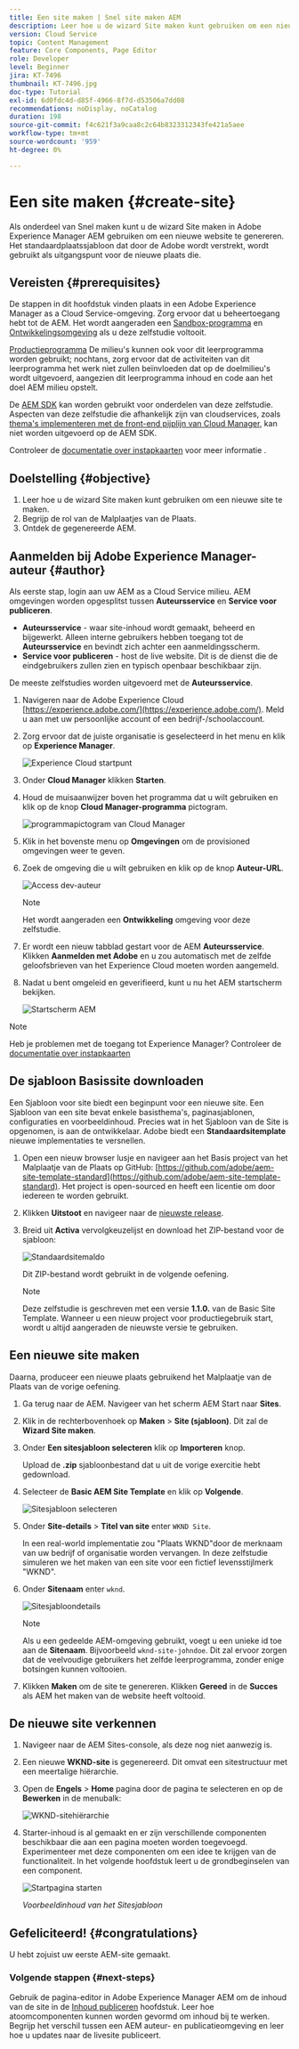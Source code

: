 ```yaml
---
title: Een site maken | Snel site maken AEM
description: Leer hoe u de wizard Site maken kunt gebruiken om een nieuwe website te genereren. Het standaardSjabloon voor site dat door de Adobe wordt verschaft, is een beginpunt voor de nieuwe site.
version: Cloud Service
topic: Content Management
feature: Core Components, Page Editor
role: Developer
level: Beginner
jira: KT-7496
thumbnail: KT-7496.jpg
doc-type: Tutorial
exl-id: 6d0fdc4d-d85f-4966-8f7d-d53506a7dd08
recommendations: noDisplay, noCatalog
duration: 198
source-git-commit: f4c621f3a9caa8c2c64b8323312343fe421a5aee
workflow-type: tm+mt
source-wordcount: '959'
ht-degree: 0%

---
```


# Een site maken {#create-site}

Als onderdeel van Snel maken kunt u de wizard Site maken in Adobe Experience Manager AEM gebruiken om een nieuwe website te genereren. Het standaardplaatssjabloon dat door de Adobe wordt verstrekt, wordt gebruikt als uitgangspunt voor de nieuwe plaats die.

## Vereisten {#prerequisites}

De stappen in dit hoofdstuk vinden plaats in een Adobe Experience Manager as a Cloud Service-omgeving. Zorg ervoor dat u beheertoegang hebt tot de AEM. Het wordt aangeraden een [Sandbox-programma](https://experienceleague.adobe.com/docs/experience-manager-cloud-service/onboarding/getting-access/sandbox-programs/introduction-sandbox-programs.html) en [Ontwikkelingsomgeving](https://experienceleague.adobe.com/docs/experience-manager-cloud-service/implementing/using-cloud-manager/manage-environments.html) als u deze zelfstudie voltooit.

[Productieprogramma](https://experienceleague.adobe.com/docs/experience-manager-cloud-service/content/implementing/using-cloud-manager/programs/introduction-production-programs.html) De milieu&#39;s kunnen ook voor dit leerprogramma worden gebruikt; nochtans, zorg ervoor dat de activiteiten van dit leerprogramma het werk niet zullen beïnvloeden dat op de doelmilieu&#39;s wordt uitgevoerd, aangezien dit leerprogramma inhoud en code aan het doel AEM milieu opstelt.

De [AEM SDK](https://experienceleague.adobe.com/docs/experience-manager-learn/cloud-service/local-development-environment-set-up/aem-runtime.html) kan worden gebruikt voor onderdelen van deze zelfstudie. Aspecten van deze zelfstudie die afhankelijk zijn van cloudservices, zoals [thema&#39;s implementeren met de front-end pijplijn van Cloud Manager](https://experienceleague.adobe.com/docs/experience-manager-learn/getting-started-wknd-tutorial-develop/site-template/theming.html), kan niet worden uitgevoerd op de AEM SDK.

Controleer de [documentatie over instapkaarten](https://experienceleague.adobe.com/docs/experience-manager-cloud-service/onboarding/home.html) voor meer informatie .

## Doelstelling {#objective}

1. Leer hoe u de wizard Site maken kunt gebruiken om een nieuwe site te maken.
1. Begrijp de rol van de Malplaatjes van de Plaats.
1. Ontdek de gegenereerde AEM.

## Aanmelden bij Adobe Experience Manager-auteur {#author}

Als eerste stap, login aan uw AEM as a Cloud Service milieu. AEM omgevingen worden opgesplitst tussen **Auteursservice** en **Service voor publiceren**.

* **Auteursservice** - waar site-inhoud wordt gemaakt, beheerd en bijgewerkt. Alleen interne gebruikers hebben toegang tot de **Auteursservice** en bevindt zich achter een aanmeldingsscherm.
* **Service voor publiceren** - host de live website. Dit is de dienst die de eindgebruikers zullen zien en typisch openbaar beschikbaar zijn.

De meeste zelfstudies worden uitgevoerd met de **Auteursservice**.

1. Navigeren naar de Adobe Experience Cloud [https://experience.adobe.com/](https://experience.adobe.com/). Meld u aan met uw persoonlijke account of een bedrijf-/schoolaccount.
1. Zorg ervoor dat de juiste organisatie is geselecteerd in het menu en klik op **Experience Manager**.

   ![Experience Cloud startpunt](assets/create-site/experience-cloud-home-screen.png)

1. Onder **Cloud Manager** klikken **Starten**.
1. Houd de muisaanwijzer boven het programma dat u wilt gebruiken en klik op de knop **Cloud Manager-programma** pictogram.

   ![programmapictogram van Cloud Manager](assets/create-site/cloud-manager-program-icon.png)

1. Klik in het bovenste menu op **Omgevingen** om de provisioned omgevingen weer te geven.

1. Zoek de omgeving die u wilt gebruiken en klik op de knop **Auteur-URL**.

   ![Access dev-auteur](assets/create-site/access-dev-environment.png)

   >[!NOTE]
   >
   >Het wordt aangeraden een **Ontwikkeling** omgeving voor deze zelfstudie.

1. Er wordt een nieuw tabblad gestart voor de AEM **Auteursservice**. Klikken **Aanmelden met Adobe** en u zou automatisch met de zelfde geloofsbrieven van het Experience Cloud moeten worden aangemeld.

1. Nadat u bent omgeleid en geverifieerd, kunt u nu het AEM startscherm bekijken.

   ![Startscherm AEM](assets/create-site/aem-start-screen.png)

>[!NOTE]
>
> Heb je problemen met de toegang tot Experience Manager? Controleer de [documentatie over instapkaarten](https://experienceleague.adobe.com/docs/experience-manager-cloud-service/onboarding/home.html)

## De sjabloon Basissite downloaden

Een Sjabloon voor site biedt een beginpunt voor een nieuwe site. Een Sjabloon van een site bevat enkele basisthema&#39;s, paginasjablonen, configuraties en voorbeeldinhoud. Precies wat in het Sjabloon van de Site is opgenomen, is aan de ontwikkelaar. Adobe biedt een **Standaardsitemplate** nieuwe implementaties te versnellen.

1. Open een nieuw browser lusje en navigeer aan het Basis project van het Malplaatje van de Plaats op GitHub: [https://github.com/adobe/aem-site-template-standard](https://github.com/adobe/aem-site-template-standard). Het project is open-sourced en heeft een licentie om door iedereen te worden gebruikt.
1. Klikken **Uitstoot** en navigeer naar de [nieuwste release](https://github.com/adobe/aem-site-template-standard/releases/latest).
1. Breid uit **Activa** vervolgkeuzelijst en download het ZIP-bestand voor de sjabloon:

   ![Standaardsitemaldo](assets/create-site/template-basic-zip-file.png)

   Dit ZIP-bestand wordt gebruikt in de volgende oefening.

   >[!NOTE]
   >
   > Deze zelfstudie is geschreven met een versie **1.1.0.** van de Basic Site Template. Wanneer u een nieuw project voor productiegebruik start, wordt u altijd aangeraden de nieuwste versie te gebruiken.

## Een nieuwe site maken

Daarna, produceer een nieuwe plaats gebruikend het Malplaatje van de Plaats van de vorige oefening.

1. Ga terug naar de AEM. Navigeer van het scherm AEM Start naar **Sites**.
1. Klik in de rechterbovenhoek op **Maken** > **Site (sjabloon)**. Dit zal de **Wizard Site maken**.
1. Onder **Een sitesjabloon selecteren** klik op **Importeren** knop.

   Upload de **.zip** sjabloonbestand dat u uit de vorige exercitie hebt gedownload.

1. Selecteer de **Basic AEM Site Template** en klik op **Volgende**.

   ![Sitesjabloon selecteren](assets/create-site/select-site-template.png)

1. Onder **Site-details** > **Titel van site** enter `WKND Site`.

   In een real-world implementatie zou &quot;Plaats WKND&quot;door de merknaam van uw bedrijf of organisatie worden vervangen. In deze zelfstudie simuleren we het maken van een site voor een fictief levensstijlmerk &quot;WKND&quot;.

1. Onder **Sitenaam** enter `wknd`.

   ![Sitesjabloondetails](assets/create-site/site-template-details.png)

   >[!NOTE]
   >
   > Als u een gedeelde AEM-omgeving gebruikt, voegt u een unieke id toe aan de **Sitenaam**. Bijvoorbeeld `wknd-site-johndoe`. Dit zal ervoor zorgen dat de veelvoudige gebruikers het zelfde leerprogramma, zonder enige botsingen kunnen voltooien.

1. Klikken **Maken** om de site te genereren. Klikken **Gereed** in de **Succes** als AEM het maken van de website heeft voltooid.

## De nieuwe site verkennen

1. Navigeer naar de AEM Sites-console, als deze nog niet aanwezig is.
1. Een nieuwe **WKND-site** is gegenereerd. Dit omvat een sitestructuur met een meertalige hiërarchie.
1. Open de **Engels** > **Home** pagina door de pagina te selecteren en op de **Bewerken** in de menubalk:

   ![WKND-sitehiërarchie](assets/create-site/wknd-site-starter-hierarchy.png)

1. Starter-inhoud is al gemaakt en er zijn verschillende componenten beschikbaar die aan een pagina moeten worden toegevoegd. Experimenteer met deze componenten om een idee te krijgen van de functionaliteit. In het volgende hoofdstuk leert u de grondbeginselen van een component.

   ![Startpagina starten](assets/create-site/start-home-page.png)

   *Voorbeeldinhoud van het Sitesjabloon*

## Gefeliciteerd! {#congratulations}

U hebt zojuist uw eerste AEM-site gemaakt.

### Volgende stappen {#next-steps}

Gebruik de pagina-editor in Adobe Experience Manager AEM om de inhoud van de site in de [Inhoud publiceren](author-content-publish.md) hoofdstuk. Leer hoe atoomcomponenten kunnen worden gevormd om inhoud bij te werken. Begrijp het verschil tussen een AEM auteur- en publicatieomgeving en leer hoe u updates naar de livesite publiceert.
